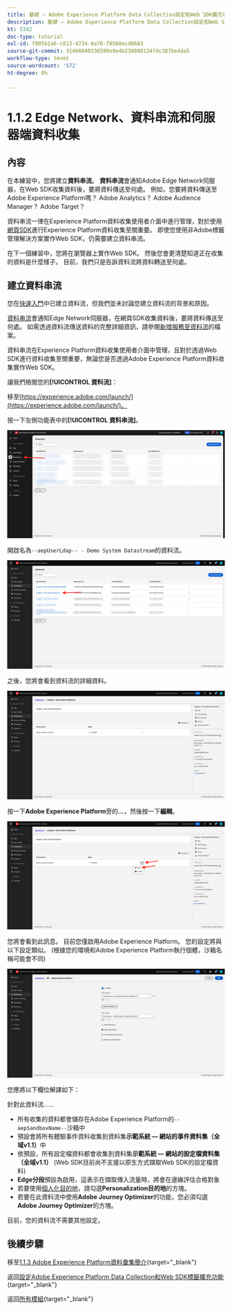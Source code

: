 ```yaml
---
title: 基礎 — Adobe Experience Platform Data Collection設定和Web SDK擴充功能 — Edge Network、資料串流和伺服器端資料收集
description: 基礎 — Adobe Experience Platform Data Collection設定和Web SDK擴充功能 — Edge Network、資料串流和伺服器端資料收集
kt: 5342
doc-type: tutorial
exl-id: f805b2a6-c813-4734-8a78-f8588ecd0683
source-git-commit: 31466040336580e9e4b2308801347dc387be4da5
workflow-type: tm+mt
source-wordcount: '572'
ht-degree: 0%

---
```


# 1.1.2 Edge Network、資料串流和伺服器端資料收集

## 內容

在本練習中，您將建立&#x200B;**資料串流**。 **資料串流**&#x200B;會通知Adobe Edge Network伺服器，在Web SDK收集資料後，要將資料傳送至何處。 例如，您要將資料傳送至Adobe Experience Platform嗎？ Adobe Analytics？ Adobe Audience Manager？ Adobe Target？

資料串流一律在Experience Platform資料收集使用者介面中進行管理，對於使用[網頁SDK](https://experienceleague.adobe.com/en/docs/experience-platform/web-sdk/home)進行Experience Platform資料收集至關重要。 即使您使用非Adobe標籤管理解決方案實作Web SDK，仍需要建立資料串流。

在下一個練習中，您將在瀏覽器上實作Web SDK。 然後您會更清楚知道正在收集的資料是什麼樣子。 目前，我們只是告訴資料流將資料轉送至何處。

## 建立資料串流

您在[快速入門](./../../../../modules/getting-started/gettingstarted/ex2.md)中已建立資料流，但我們並未討論您建立資料流的背景和原因。

[資料串流](https://experienceleague.adobe.com/en/docs/experience-platform/datastreams/overview)會通知Edge Network伺服器，在網頁SDK收集資料後，要將資料傳送至何處。 如需透過資料流傳送資料的完整詳細資訊，請參閱[新增服務至資料流](https://experienceleague.adobe.com/en/docs/experience-platform/datastreams/configure#add-services)的檔案。

資料串流在Experience Platform資料收集使用者介面中管理，且對於透過Web SDK進行資料收集至關重要，無論您是否透過Adobe Experience Platform資料收集實作Web SDK。

讓我們檢閱您的&#x200B;**[!UICONTROL 資料流]**：

移至[https://experience.adobe.com/launch/](https://experience.adobe.com/launch/)。

按一下左側功能表中的&#x200B;**[!UICONTROL 資料串流]**。

![按一下左側導覽中的[資料流]圖示](./images/edgeconfig1.png)

開啟名為`--aepUserLdap-- - Demo System Datastream`的資料流。

![命名資料流並儲存](./images/edgeconfig2.png)

之後，您將會看到資料流的詳細資料。

![命名資料流並儲存](./images/edgecfg1.png)

按一下&#x200B;**Adobe Experience Platform**&#x200B;旁的&#x200B;**...**，然後按一下&#x200B;**編輯**。

![命名資料流並儲存](./images/edgecfg1a.png)

您將會看到此訊息。 目前您僅啟用Adobe Experience Platform。 您的設定將與以下設定類似。 (根據您的環境和Adobe Experience Platform執行個體，沙箱名稱可能會不同)

![命名資料流並儲存](./images/edgecfg2.png)

您應將以下欄位解譯如下：

針對此資料流……

- 所有收集的資料都會儲存在Adobe Experience Platform的`--aepSandboxName--`沙箱中
- 預設會將所有體驗事件資料收集到資料集&#x200B;**示範系統 — 網站的事件資料集（全域v1.1）**&#x200B;中
- 依預設，所有設定檔資料都會收集到資料集&#x200B;**示範系統 — 網站的設定檔資料集（全域v1.1）** (Web SDK目前尚不支援以原生方式擷取Web SDK的設定檔資料)
- **Edge分段**&#x200B;預設為啟用，這表示在擷取傳入流量時，將會在邊緣評估合格對象
- 若要使用[個人化目的地](https://experienceleague.adobe.com/en/docs/experience-platform/destinations/catalog/personalization/overview)，請勾選&#x200B;**Personalization目的地**&#x200B;的方塊。
- 若要在此資料流中使用&#x200B;**Adobe Journey Optimizer**&#x200B;的功能，您必須勾選&#x200B;**Adobe Journey Optimizer**&#x200B;的方塊。

目前，您的資料流不需要其他設定。

## 後續步驟

移至[1.1.3 Adobe Experience Platform資料彙集簡介](./ex3.md){target="_blank"}

返回[設定Adobe Experience Platform Data Collection和Web SDK標籤擴充功能](./data-ingestion-launch-web-sdk.md){target="_blank"}

返回[所有模組](./../../../../overview.md){target="_blank"}
